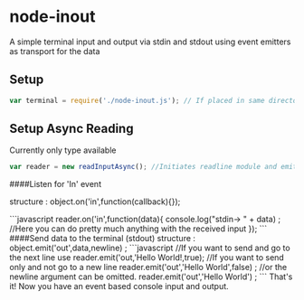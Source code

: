 # node-inout
A simple terminal input and output via stdin and stdout using event emitters as transport for the data
## Setup
```javascript
var terminal = require('./node-inout.js'); // If placed in same directory as script you want to use it in
```
## Setup Async Reading 
Currently only type available
```javascript
var reader = new readInputAsync(); //Initiates readline module and emits event on receipt of a line
```
####Listen for 'In' event
<p>structure : object.on('in',function(callback){}); </p>
```javascript
reader.on('in',function(data){
  console.log("stdin-> " + data) ; //Here you can do pretty much anything with the received input
});
```
####Send data to the terminal (stdout)
structure : object.emit('out',data,newline) ; 
```javascript
//If you want to send and go to the next line use
  reader.emit('out,'Hello World!,true); 
//If you want to send only and not go to a new line
  reader.emit('out','Hello World',false) ; 
    //or the newline argument can be omitted. 
  reader.emit('out','Hello World') ; 
```
That's it! Now you have an event based console input and output. 
